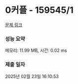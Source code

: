 # 0커플 - 159545/1 

[문제 링크](https://level.goorm.io/exam/159545/0%EC%BB%A4%ED%94%8C/quiz/1) 

### 성능 요약

메모리: 11.99 MB, 시간: 0.02 ms

### 제출 일자

2025년 02월 23일 16:10:53

